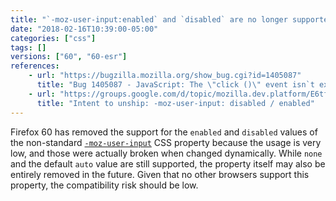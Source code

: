 ```yaml
---
title: "`-moz-user-input:enabled` and `disabled` are no longer supported"
date: "2018-02-16T10:39:00-05:00"
categories: ["css"]
tags: []
versions: ["60", "60-esr"]
references:
    - url: "https://bugzilla.mozilla.org/show_bug.cgi?id=1405087"
      title: "Bug 1405087 - JavaScript: The \"click ()\" event isn`t executing from the script after deleting/setting to \"false\" the \"disabled\" prop of the element \"input type = submit\""
    - url: "https://groups.google.com/d/topic/mozilla.dev.platform/E6tfP__wkwg/discussion"
      title: "Intent to unship: -moz-user-input: disabled / enabled"
---
```

Firefox 60 has removed the support for the `enabled` and `disabled` values of the non-standard [`-moz-user-input`](https://developer.mozilla.org/docs/Web/CSS/-moz-user-input) CSS property because the usage is very low, and those were actually broken when changed dynamically. While `none` and the default `auto` value are still supported, the property itself may also be entirely removed in the future. Given that no other browsers support this property, the compatibility risk should be low.
